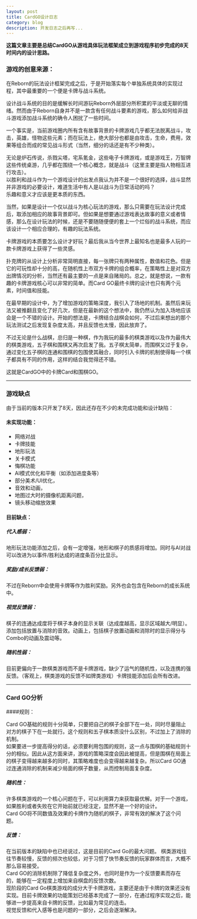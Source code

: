 ```yaml
---
layout: post
title: CardGO设计日志
category: blog
description: 开发日志之后再写...
---
```



**这篇文章主要是总结CardGO从游戏具体玩法框架成立到游戏程序初步完成的8天时间内的设计思路。**

### 游戏的创意来源：

在Reborn的玩法设计框架完成之后，于是开始落实每个单独系统具体的实现过程，其中最重要的一个便是卡牌与战斗系统。 

设计战斗系统的目的是缓解长时间游玩Reborn外层部分所积累的平淡或无聊的情绪。然而由于Reborn自身并不是一款含有任何战斗要素的游戏，那么如何给非战斗游戏添加战斗系统的确令人困扰了一些时间。

一个事实是，当前游戏圈内所有含有故事背景的卡牌游戏几乎都无法脱离战斗，攻击，英雄，怪物这些元素；而在玩法上，绝大部分也都是由攻击，生命，费用，效果等组合而成的常见战斗形式（当然，细分的话还是有不少种类）。

无论是炉石传说，杀戮尖塔，宅系氪金，这些电子卡牌游戏，或是游戏王，万智牌这些传统桌游，几乎都在围绕一个核心概念，就是战斗（这里主要是指人物相互进行攻击）。  
以胜利和战斗作为一个游戏设计的出发点我认为并不是一个很好的选择，战斗显然并非游戏的必要设计，难道生活中有人是以战斗为日常活动的吗？  
乐趣和意义才应该是更本质的东西。

当然，如果是设计一个仅以战斗为核心玩法的游戏，那么只需要在玩法设计完成后，取添加相应的故事背景即可。但如果是想要通过游戏表达故事的意义或者情感，那么在设计玩法的时候，还是不要随随便便的套上一个烂俗的战斗系统，而应该设计一个相应合理的，有趣的玩法系统。

卡牌游戏的本质要怎么设计才好玩？最后我从当今世界上最知名也是最多人玩的一款卡牌游戏上获得了一些灵感。  

扑克牌的从设计上分析非常简明直接，每一张牌只有两种属性，数值和花色。但是它的可玩性却十分的高，在随机性上市双方卡牌的组合概率，在策略性上是对双方出牌情况的分析，当然还有最主要的一点是来自赌局的。总之，就是想说，一款有趣的卡牌游戏核心可以非常的简单。而Card GO最终卡牌的设计也只有两个元素，时间值和技能。

在最早期的设计中，为了增加游戏的策略深度，我引入了场地的机制。虽然后来玩法又被推翻且变化了好几次，但是在最新的这个想法中，我仍然认为加入场地应该会是一个不错的设计。开始的想法是，卡牌结合战棋会如何，不过后来想出的那个玩法测试之后发现复杂度太高，并且反馈也太慢，因此放弃了。

不过无论是什么战棋，总归是一种棋，作为我玩的最多的棋类游戏以及作为最伟大的棋类游戏，五子棋和围棋又再次启发了我。五子棋太简单，而围棋又过于复杂，通过变化五子棋的连通和围棋的包围使其融合，同时引入卡牌的机制使得每一个棋子都具有不同的作用，这样的结合我觉得还不错。

这就是CardGO中的卡牌Card和围棋GO。

---

### 游戏缺点

由于当前的版本只开发了8天，因此还存在不少的未完成功能和设计缺陷：

#### 未实现功能：
* 网络对战
* 卡牌技能
* 地形玩法
* 关卡模式
* 悔棋功能
* AI模式优化和平衡（如添加进度条等）
* 部分美术/UI优化，
* 音效和动画，
* 地图过大时的摄像机距离问题，
* 镜头移动缩放效果

#### 目前缺点：

##### 代入感弱：

地形玩法功能添加之后，会有一定增强，地形和棋子的质感将增加。同时与AI对战可以改进为以事件/胜利达成的进度条百分比显示。

##### 奖励/成长反馈弱：

不过在Reborn中会使用卡牌等作为胜利奖励。另外也会包含在Reborn的成长系统中。
##### 视觉反馈弱：

棋子的连通达成度将于棋子本身的显示关联（达成度越高，显示区域越大/明显）。  
添加包括放置与消除的音效。动画上，包括棋子放置动画和消除时的显示得分与Combo的动画及震动等。

##### 随机性弱：

目前更偏向于一款棋类游戏而不是卡牌游戏，缺少了运气的随机性，以及连携的强反馈。（客观上，棋类游戏的反馈不如牌类游戏）卡牌技能添加后会所有改进。

---

### Card GO分析

####规则：

Card GO基础的规则十分简单，只要把自己的棋子全部下在一处，同时尽量阻止对方的棋子下在一处就行。这个规则和五子棋本质没什么区别，不过加上了消除的机制。  
如果要进一步提高得分的话，必须要利用包围的规则，这一点与围棋的基础规则十分的相似。因此从这方面来讲，游戏的策略深度会因此被提高，但是围棋在局面上的棋子变得越来越多的同时，其策略难度也会变得越来越复杂。所以Card GO通过连通消除的机制来减少局面的棋子数量，从而控制局面复杂度。

##### 随机性：

许多棋类游戏的一个核心问题在于，可以利用算力来获取最优解。对于一个游戏，如果胜利或者失败在它开始前就已经注定，显然不是一个好的设计。  
Card GO将不同数值及效果的卡牌作为随机的棋子，非常有效的解决了这个问题。

##### 反馈：

在当前版本的缺陷中也已经说过，这是目前的Card Go的最大问题。 棋类游戏往往节奏较慢，反馈的频次也较低，对于习惯了快节奏反馈的玩家群体而言，大概不那么容易接受。  
Card GO的消除机制除了降低复杂度之外，也同时是作为一个反馈要素而存在的，能够在一定程度上增加来自棋盘的反馈次数。  
现阶段的Card Go棋类游戏的成分大于卡牌游戏，主要还是由于卡牌的效果还没有实现。目前卡牌效果的功能策划已经基本完成了一部分，在通过程序实现之后，能够进一步提高来自卡牌的反馈，比如最为常见的连击。  
视觉反馈和代入感等也是问题的一部分，之后会逐渐解决。

